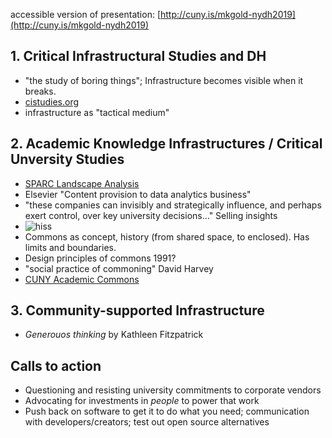 accessible version of presentation: [http://cuny.is/mkgold-nydh2019](http://cuny.is/mkgold-nydh2019)

## 1. Critical Infrastructural Studies and DH
  - "the study of boring things"; Infrastructure becomes visible when it breaks.
  - [cistudies.org](https://cistudies.org)
  - infrastructure as "tactical medium"

## 2. Academic Knowledge Infrastructures / Critical Unversity Studies
  - [SPARC Landscape Analysis](https://sparcopen.org/our-work/landscape-analysis/)
  - Elsevier "Content provision to data analytics business"
  - "these companies can invisibly and strategically influence, and perhaps exert control, over key university decisions..." Selling insights
  - ![hiss](https://media.giphy.com/media/l0MYKBx3N6VCrFwaI/giphy.gif "Stefan Hiss")
  - Commons as concept, history (from shared space, to enclosed). Has limits and boundaries.
  - Design principles of commons 1991?
  - "social practice of commoning" David Harvey
  - [CUNY Academic Commons](https://commons.gc.cuny.edu/)
## 3. Community-supported Infrastructure
  - *Generouos thinking* by Kathleen Fitzpatrick
  
## Calls to action
  - Questioning and resisting university commitments to corporate vendors
  - Advocating for investments in *people* to power that work
  - Push back on software to get it to do what you need; communication with developers/creators; test out open source alternatives
 

